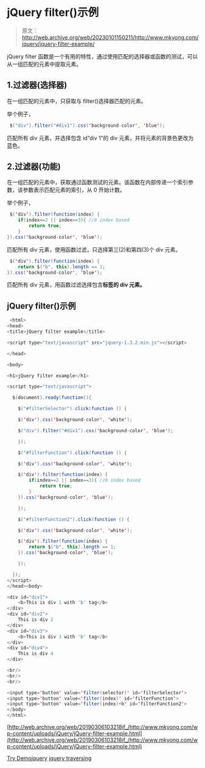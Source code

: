 # jQuery filter()示例

> 原文：<http://web.archive.org/web/20230101150211/http://www.mkyong.com/jquery/jquery-filter-example/>

jQuery filter 函数是一个有用的特性，通过使用匹配的选择器或函数的测试，可以从一组匹配的元素中提取元素。

## 1.过滤器(选择器)

在一组匹配的元素中，只获取与 filter()选择器匹配的元素。

举个例子，

```java
 $("div").filter("#div1").css('background-color', 'blue'); 
```

匹配所有 div 元素，并选择包含 id“div 1”的 div 元素，并将元素的背景色更改为蓝色。

 ## 2.过滤器(功能)

在一组匹配的元素中，获取通过函数测试的元素。该函数在内部传递一个索引参数，该参数表示匹配元素的索引，从 0 开始计数。

举个例子，

```java
 $('div').filter(function(index) {
	if(index==2 || index==3){ //0 index based
		return true;
	}
}).css('background-color', 'blue'); 
```

匹配所有 div 元素，使用函数过滤，只选择第三(2)和第四(3)个 div 元素。

```java
 $('div').filter(function(index) {
	return $("b", this).length == 1;
}).css('background-color', 'blue'); 
```

匹配所有 div 元素，用函数过滤选择包含**标签的 div 元素。**

 ## jQuery filter()示例

```java
 <html>
<head>
<title>jQuery filter example</title>

<script type="text/javascript" src="jquery-1.3.2.min.js"></script>

</head>

<body>

<h1>jQuery filter example</h1>

<script type="text/javascript">

  $(document).ready(function(){

    $("#filterSelector").click(function () {

	$('div').css('background-color', 'white');

	$("div").filter("#div1").css('background-color', 'blue');

    });

    $("#filterFunction").click(function () {

	$('div').css('background-color', 'white');

	$('div').filter(function(index) {
		if(index==2 || index==3){ //0 index based
			return true;
		}
	}).css('background-color', 'blue');

    });

    $("#filterFunction2").click(function () {

	$('div').css('background-color', 'white');

	$('div').filter(function(index) {
		return $("b", this).length == 1;
	}).css('background-color', 'blue');

    });

  });
</script>
</head><body>

<div id="div1">
	<b>This is div 1 with 'b' tag</b>
</div>
<div id="div2">
	This is div 2
</div>
<div id="div3">
	<b>This is div 3 with 'b' tag</b>
</div>
<div id="div4">
	This is div 4
</div>

<br/>
<br/>
<br/>

<input type='button' value='filter(selector)' id='filterSelector'>
<input type='button' value='filter(index)' id='filterFunction'>
<input type='button' value='filter(index)+b' id='filterFunction2'>
</body>
</html> 
```

[http://web.archive.org/web/20190306103218if_/http://www.mkyong.com/wp-content/uploads/jQuery/jQuery-filter-example.html](http://web.archive.org/web/20190306103218if_/http://www.mkyong.com/wp-content/uploads/jQuery/jQuery-filter-example.html)

[Try Demo](http://web.archive.org/web/20190306103218/http://www.mkyong.com/wp-content/uploads/jQuery/jQuery-filter-example.html)[jquery](http://web.archive.org/web/20190306103218/http://www.mkyong.com/tag/jquery/) [jquery traversing](http://web.archive.org/web/20190306103218/http://www.mkyong.com/tag/jquery-traversing/)







